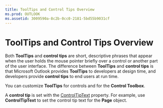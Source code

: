 ```yaml
---
title: ToolTips and Control Tips Overview
ms.prod: OUTLOOK
ms.assetid: 3009590a-8c2b-0cc0-2181-5bd55b9031cf
---
```



# ToolTips and Control Tips Overview

Both  **ToolTips** and **control tips** are short, descriptive phrases that appear when the user holds the mouse pointer briefly over a control or another part of the user interface. The difference between **ToolTips** and **control tips** is that Microsoft Outlook provides **ToolTips** to developers at design time, and developers provide **control tips** to end users at run time.

You can customize  **ToolTips** for controls and for the **Control Toolbox**.

A  **control tip** is set with the [ControlTipText](page-controltiptext-property-outlook-forms-script.md) property. For example, use **ControlTipText** to set the control tip text for the **Page** object.


